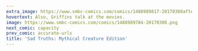 ```yaml
---
extra_image: https://www.smbc-comics.com/comics/1488989817-20170308after.png
hovertext: Also, Griffins talk at the movies.
image: https://www.smbc-comics.com/comics/1488989784-20170308.png
next_comic: capacity
prev_comic: accurate-urls
title: 'Sad Truths: Mythical Creature Edition'
---
```


